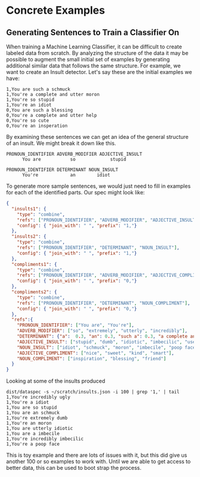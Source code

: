# Concrete Examples

## Generating Sentences to Train a Classifier On
When training a Machine Learning Classifier, it can be difficult to create labeled data from scratch.  By analyzing the structure
of the data it may be possible to augment the small initial set of examples by generating additional similar data that follows
the same structure. For example, we want to create an Insult detector. Let's say these are the initial examples we have:

```
1,You are such a schmuck
1,You're a complete and utter moron
1,You're so stupid
1,You're an idiot
0,You are such a blessing
0,You're a complete and utter help
0,You're so cute
0,You're an insperation
```

By examining these sentences we can get an idea of the general structure of an insult.  We might break it down like this.

```
PRONOUN_IDENTIFIER ADVERB_MODIFIER ADJECTIVE_INSULT
      You are           so             stupid

PRONOUN_IDENTIFIER DETERMINANT NOUN_INSULT
      You're            an        idiot
```

To generate more sample sentences, we would just need to fill in examples for each of the identified parts.  Our spec might
look like:

```json
{
  "insults1": {
    "type": "combine",
    "refs": ["PRONOUN_IDENTIFIER", "ADVERB_MODIFIER", "ADJECTIVE_INSULT"],
    "config": { "join_with": " ", "prefix": "1,"}
  },
  "insults2": {
    "type": "combine",
    "refs": ["PRONOUN_IDENTIFIER", "DETERMINANT", "NOUN_INSULT"],
    "config": { "join_with": " ", "prefix": "1,"}
  },
  "compliments1": {
    "type": "combine",
    "refs": ["PRONOUN_IDENTIFIER", "ADVERB_MODIFIER", "ADJECTIVE_COMPLIMENT"],
    "config": { "join_with": " ", "prefix": "0,"}
  },
  "compliments2": {
    "type": "combine",
    "refs": ["PRONOUN_IDENTIFIER", "DETERMINANT", "NOUN_COMPLIMENT"],
    "config": { "join_with": " ", "prefix": "0,"}
  },
  "refs":{
    "PRONOUN_IDENTIFIER": ["You are", "You're"],
    "ADVERB_MODIFIER": ["so", "extremely", "utterly", "incredibly"],
    "DETERMINANT": {"a":  0.3, "an": 0.3, "such a": 0.3, "a complete and utter": 0.1},
    "ADJECTIVE_INSULT": ["stupid", "dumb", "idiotic", "imbecilic", "useless", "ugly"],
    "NOUN_INSULT": ["idiot", "schmuck", "moron", "imbecile", "poop face"],
    "ADJECTIVE_COMPLIMENT": ["nice", "sweet", "kind", "smart"],
    "NOUN_COMPLIMENT": ["inspiration", "blessing", "friend"]
  }
}
```

Looking at some of the insults produced
```shell script
dist/dataspec -s ~/scratch/insults.json -i 100 | grep '1,' | tail
1,You're incredibly ugly
1,You're a idiot
1,You are so stupid
1,You are an schmuck
1,You're extremely dumb
1,You're an moron
1,You are utterly idiotic
1,You are a imbecile
1,You're incredibly imbecilic
1,You're a poop face
```

This is toy example and there are lots of issues with it, but this did give us another 100 or so examples to work with.
Until we are able to get access to better data, this can be used to boot strap the process.
